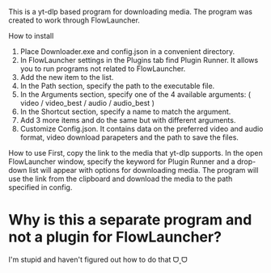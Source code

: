 This is a yt-dlp based program for downloading media.
The program was created to work through FlowLauncher.

How to install
1. Place Downloader.exe and config.json in a convenient directory.
2. In FlowLauncher settings in the Plugins tab find Plugin Runner. It allows you to run programs not related to FlowLauncher.
3. Add the new item to the list.
4. In the Path section, specify the path to the executable file.
5. In the Arguments section, specify one of the 4 available arguments: ( video / video_best / audio / audio_best )
6. In the Shortcut section, specify a name to match the argument.
7. Add 3 more items and do the same but with different arguments.
8. Customize Config.json. It contains data on the preferred video and audio format, video download parapeters and the path to save the files.

How to use
First, copy the link to the media that yt-dlp supports. In the open FlowLauncher window, specify the keyword for Plugin Runner and a drop-down list will appear with options for downloading media. The program will use the link from the clipboard and download the media to the path specified in config.

# Why is this a separate program and not a plugin for FlowLauncher?
I'm stupid and haven't figured out how to do that ᗜ˰ᗜ
